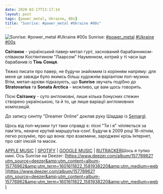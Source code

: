```yaml
---
date: 2020-02-17T13:17:14
layout: post
tags: [power_metal, Ukraine, 00s]
title: "Sunrise: #power_metal #Ukraine #00s"
---
```

![Sunrise: #power_metal #Ukraine #00s](https://res.cloudinary.com/vast-space-unexplored/image/upload/photos/photo_893_17-02-2020_10-41-44.jpg)
Sunrise: [#power_metal](/tags/#power_metal) [#Ukraine](/tags/#Ukraine) [#00s](/tags/#00s)

**Світанок** - український павер-метал гурт, заснований барабанником-співаком Костянтином &quot;Лаарсом&quot; Науменком, котрий у ті часи іще барабанив із **Тінь Сонця**.

Тяжко писати про павер, не будучи знайомим із корінням напряму: для мене це завжди було якимсь більш художнім варіантом поп-музики. Втім, метал-архіви підказують, що **Sunrise** звучать подібно до **Stratovarius** та **Sonata Arctica** - можливо, це вам щось говорить.

Пісні **Світанку** - суто англомовні, лише кілька бонусних стежин створено українською, та й то, це лише варіації англомовних композицій.

До запису синґлу &quot;Dreamer Online&quot; доклав руку Шаддар із [Semargl](/2019-12-23-semargl--black-metal-symphonic-black-metal-ukraine).

Щось від поп-музики тут таки справді є: пісні &quot;Ти і я&quot; чіпляється за пам&#39;ять, неначе крутий маршрутка-сонґ. Будучи в 2009 році 16-літнім, легко розумію, про що вона: про взаємини, зароджені крізь Інтернет, про світ ілюзій та масок.

[APPLE MUSIC](https://music.apple.com/ru/album/trust-your-soul/1220371258) \| [SPOTIFY](https://open.spotify.com/album/5mkpCQ8yOXmMBLP5OzatM5) \| [GOOGLE MUSIC](https://play.google.com/music/m/Bjcnpvt4jk5galyewrbnbqstady?t=Trust_Your_Soul_-_Sunrise) \| [RUTRACKER](https://rutracker.org/forum/viewtopic.php?t=3214627)Шось я тупко нині. Ось Sunrise на Deezer: [https://www.deezer.com/album/15776962?utm_source=deezer&amp;utm_content=album-15776962&amp;utm_term=1601611822_1581938220&amp;utm_medium=web](https://www.deezer.com/album/15776962?utm_source=deezer&amp;utm_content=album-15776962&amp;utm_term=1601611822_1581938220&amp;utm_medium=web)